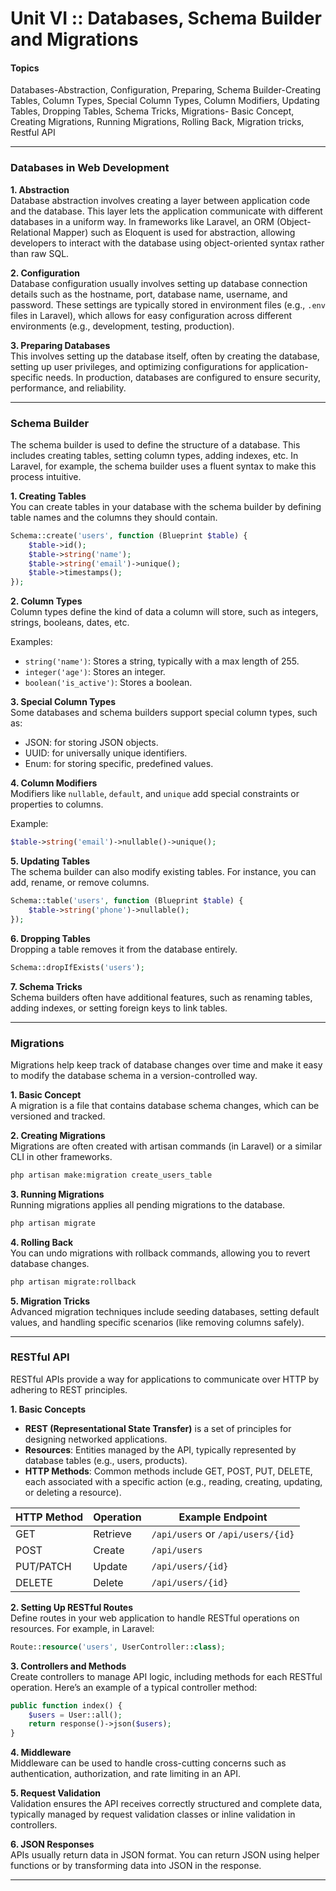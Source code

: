 # Unit VI :: Databases, Schema Builder and Migrations
#### Topics
Databases-Abstraction, Configuration, Preparing, Schema Builder-Creating Tables, Column Types, Special Column Types, Column Modifiers, Updating Tables, Dropping Tables, Schema Tricks, Migrations- Basic Concept, Creating Migrations, Running Migrations, Rolling Back, Migration tricks, Restful API

---

### **Databases in Web Development**

**1. Abstraction**  
   Database abstraction involves creating a layer between application code and the database. This layer lets the application communicate with different databases in a uniform way. In frameworks like Laravel, an ORM (Object-Relational Mapper) such as Eloquent is used for abstraction, allowing developers to interact with the database using object-oriented syntax rather than raw SQL.

**2. Configuration**  
   Database configuration usually involves setting up database connection details such as the hostname, port, database name, username, and password. These settings are typically stored in environment files (e.g., `.env` files in Laravel), which allows for easy configuration across different environments (e.g., development, testing, production).

**3. Preparing Databases**  
   This involves setting up the database itself, often by creating the database, setting up user privileges, and optimizing configurations for application-specific needs. In production, databases are configured to ensure security, performance, and reliability.

---

### **Schema Builder**

The schema builder is used to define the structure of a database. This includes creating tables, setting column types, adding indexes, etc. In Laravel, for example, the schema builder uses a fluent syntax to make this process intuitive.

**1. Creating Tables**  
   You can create tables in your database with the schema builder by defining table names and the columns they should contain.

   ```php
   Schema::create('users', function (Blueprint $table) {
       $table->id();
       $table->string('name');
       $table->string('email')->unique();
       $table->timestamps();
   });
   ```

**2. Column Types**  
   Column types define the kind of data a column will store, such as integers, strings, booleans, dates, etc.

   Examples:
   - `string('name')`: Stores a string, typically with a max length of 255.
   - `integer('age')`: Stores an integer.
   - `boolean('is_active')`: Stores a boolean.

**3. Special Column Types**  
   Some databases and schema builders support special column types, such as:
   - JSON: for storing JSON objects.
   - UUID: for universally unique identifiers.
   - Enum: for storing specific, predefined values.

**4. Column Modifiers**  
   Modifiers like `nullable`, `default`, and `unique` add special constraints or properties to columns.

   Example:
   ```php
   $table->string('email')->nullable()->unique();
   ```

**5. Updating Tables**  
   The schema builder can also modify existing tables. For instance, you can add, rename, or remove columns.

   ```php
   Schema::table('users', function (Blueprint $table) {
       $table->string('phone')->nullable();
   });
   ```

**6. Dropping Tables**  
   Dropping a table removes it from the database entirely.

   ```php
   Schema::dropIfExists('users');
   ```

**7. Schema Tricks**  
   Schema builders often have additional features, such as renaming tables, adding indexes, or setting foreign keys to link tables.

---

### **Migrations**

Migrations help keep track of database changes over time and make it easy to modify the database schema in a version-controlled way.

**1. Basic Concept**  
   A migration is a file that contains database schema changes, which can be versioned and tracked.

**2. Creating Migrations**  
   Migrations are often created with artisan commands (in Laravel) or a similar CLI in other frameworks.

   ```bash
   php artisan make:migration create_users_table
   ```

**3. Running Migrations**  
   Running migrations applies all pending migrations to the database.

   ```bash
   php artisan migrate
   ```

**4. Rolling Back**  
   You can undo migrations with rollback commands, allowing you to revert database changes.

   ```bash
   php artisan migrate:rollback
   ```

**5. Migration Tricks**  
   Advanced migration techniques include seeding databases, setting default values, and handling specific scenarios (like removing columns safely).

---

### **RESTful API**

RESTful APIs provide a way for applications to communicate over HTTP by adhering to REST principles.

**1. Basic Concepts**  
   - **REST (Representational State Transfer)** is a set of principles for designing networked applications.
   - **Resources**: Entities managed by the API, typically represented by database tables (e.g., users, products).
   - **HTTP Methods**: Common methods include GET, POST, PUT, DELETE, each associated with a specific action (e.g., reading, creating, updating, or deleting a resource).
   
   | HTTP Method | Operation   | Example Endpoint             |
   |-------------|-------------|------------------------------|
   | GET         | Retrieve    | `/api/users` or `/api/users/{id}` |
   | POST        | Create      | `/api/users`                |
   | PUT/PATCH   | Update      | `/api/users/{id}`           |
   | DELETE      | Delete      | `/api/users/{id}`           |

**2. Setting Up RESTful Routes**  
   Define routes in your web application to handle RESTful operations on resources. For example, in Laravel:

   ```php
   Route::resource('users', UserController::class);
   ```

**3. Controllers and Methods**  
   Create controllers to manage API logic, including methods for each RESTful operation. Here’s an example of a typical controller method:

   ```php
   public function index() {
       $users = User::all();
       return response()->json($users);
   }
   ```

**4. Middleware**  
   Middleware can be used to handle cross-cutting concerns such as authentication, authorization, and rate limiting in an API.

**5. Request Validation**  
   Validation ensures the API receives correctly structured and complete data, typically managed by request validation classes or inline validation in controllers.

**6. JSON Responses**  
   APIs usually return data in JSON format. You can return JSON using helper functions or by transforming data into JSON in the response.

---